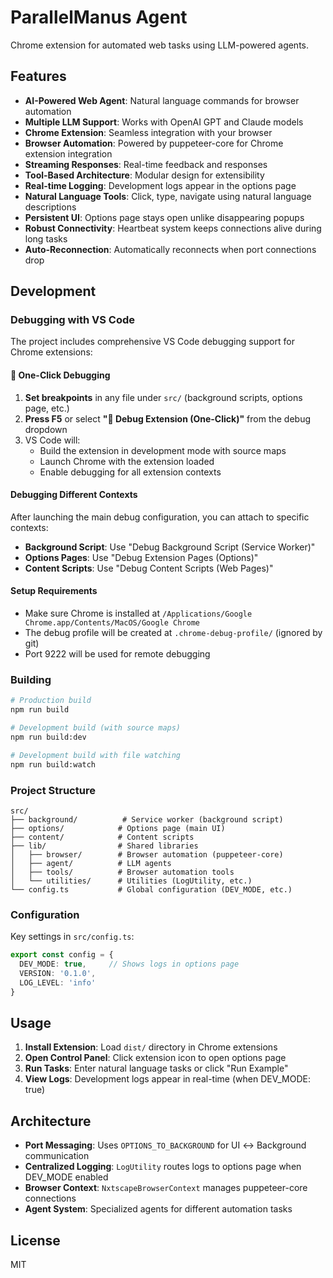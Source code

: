 # ParallelManus Agent

Chrome extension for automated web tasks using LLM-powered agents.

## Features

- **AI-Powered Web Agent**: Natural language commands for browser automation
- **Multiple LLM Support**: Works with OpenAI GPT and Claude models
- **Chrome Extension**: Seamless integration with your browser
- **Browser Automation**: Powered by puppeteer-core for Chrome extension integration
- **Streaming Responses**: Real-time feedback and responses
- **Tool-Based Architecture**: Modular design for extensibility
- **Real-time Logging**: Development logs appear in the options page
- **Natural Language Tools**: Click, type, navigate using natural language descriptions
- **Persistent UI**: Options page stays open unlike disappearing popups
- **Robust Connectivity**: Heartbeat system keeps connections alive during long tasks
- **Auto-Reconnection**: Automatically reconnects when port connections drop

## Development

### Debugging with VS Code

The project includes comprehensive VS Code debugging support for Chrome extensions:

#### 🚀 One-Click Debugging

1. **Set breakpoints** in any file under `src/` (background scripts, options page, etc.)
2. **Press F5** or select **"🚀 Debug Extension (One-Click)"** from the debug dropdown
3. VS Code will:
   - Build the extension in development mode with source maps
   - Launch Chrome with the extension loaded
   - Enable debugging for all extension contexts

#### Debugging Different Contexts

After launching the main debug configuration, you can attach to specific contexts:

- **Background Script**: Use "Debug Background Script (Service Worker)" 
- **Options Pages**: Use "Debug Extension Pages (Options)"
- **Content Scripts**: Use "Debug Content Scripts (Web Pages)"

#### Setup Requirements

- Make sure Chrome is installed at `/Applications/Google Chrome.app/Contents/MacOS/Google Chrome`
- The debug profile will be created at `.chrome-debug-profile/` (ignored by git)
- Port 9222 will be used for remote debugging

### Building

```bash
# Production build
npm run build

# Development build (with source maps)
npm run build:dev

# Development build with file watching
npm run build:watch
```

### Project Structure

```
src/
├── background/          # Service worker (background script)
├── options/            # Options page (main UI)
├── content/            # Content scripts
├── lib/                # Shared libraries
│   ├── browser/        # Browser automation (puppeteer-core)
│   ├── agent/          # LLM agents
│   ├── tools/          # Browser automation tools
│   └── utilities/      # Utilities (LogUtility, etc.)
└── config.ts           # Global configuration (DEV_MODE, etc.)
```

### Configuration

Key settings in `src/config.ts`:

```typescript
export const config = {
  DEV_MODE: true,     // Shows logs in options page
  VERSION: '0.1.0',
  LOG_LEVEL: 'info'
}
```

## Usage

1. **Install Extension**: Load `dist/` directory in Chrome extensions
2. **Open Control Panel**: Click extension icon to open options page
3. **Run Tasks**: Enter natural language tasks or click "Run Example"
4. **View Logs**: Development logs appear in real-time (when DEV_MODE: true)

## Architecture

- **Port Messaging**: Uses `OPTIONS_TO_BACKGROUND` for UI ↔ Background communication
- **Centralized Logging**: `LogUtility` routes logs to options page when DEV_MODE enabled
- **Browser Context**: `NxtscapeBrowserContext` manages puppeteer-core connections
- **Agent System**: Specialized agents for different automation tasks

## License

MIT
